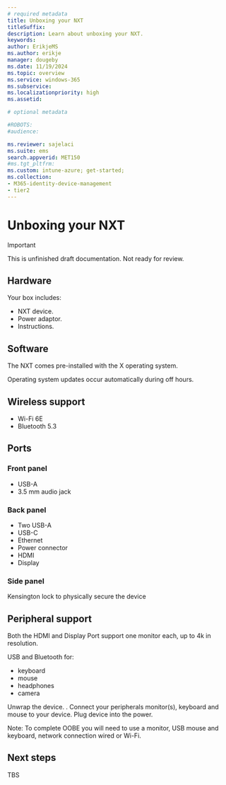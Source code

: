 ```yaml
---
# required metadata
title: Unboxing your NXT
titleSuffix:
description: Learn about unboxing your NXT.
keywords:
author: ErikjeMS  
ms.author: erikje
manager: dougeby
ms.date: 11/19/2024
ms.topic: overview
ms.service: windows-365
ms.subservice:
ms.localizationpriority: high
ms.assetid: 

# optional metadata

#ROBOTS:
#audience:

ms.reviewer: sajelaci
ms.suite: ems
search.appverid: MET150
#ms.tgt_pltfrm:
ms.custom: intune-azure; get-started;
ms.collection:
- M365-identity-device-management
- tier2
---
```


# Unboxing your NXT

> [!IMPORTANT]
> This is unfinished draft documentation. Not ready for review.

## Hardware

Your box includes:

- NXT device.
- Power adaptor.
- Instructions.

## Software

The NXT comes pre-installed with the X operating system.

Operating system updates occur automatically during off hours.

## Wireless support

- Wi-Fi 6E
- Bluetooth 5.3

## Ports

### Front panel

- USB-A
- 3.5 mm audio jack

### Back panel

- Two USB-A
- USB-C
- Ethernet
- Power connector
- HDMI
- Display

### Side panel

Kensington lock to physically secure the device

## Peripheral support

Both the HDMI and Display Port support one monitor each, up to 4k in resolution.

USB and Bluetooth for:

- keyboard
- mouse
- headphones
- camera

Unwrap the device.
. Connect your peripherals monitor(s), keyboard and mouse to your device. Plug device into the power.  

Note: To complete OOBE you will need to use a monitor, USB mouse and keyboard, network connection wired or Wi-Fi. 


<!-- ########################## -->
## Next steps

TBS